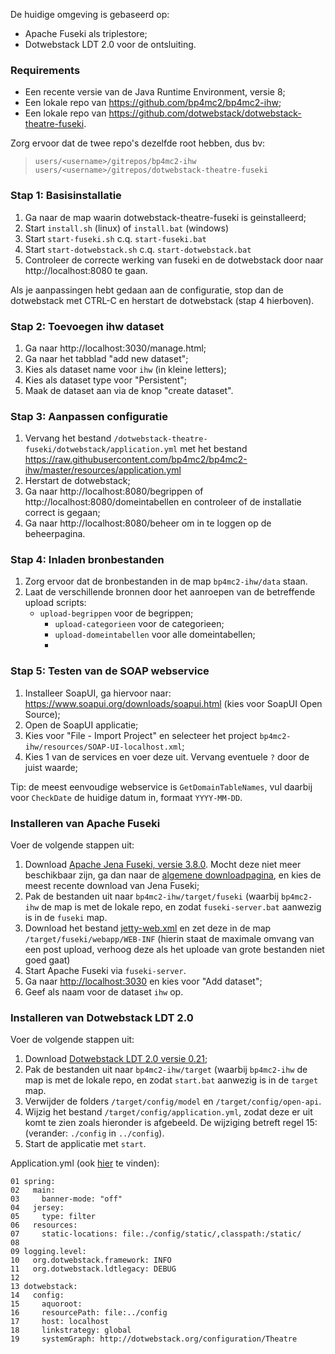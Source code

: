 De huidige omgeving is gebaseerd op:

- Apache Fuseki als triplestore;
- Dotwebstack LDT 2.0 voor de ontsluiting.

### Requirements

- Een recente versie van de Java Runtime Environment, versie 8;
- Een lokale repo van https://github.com/bp4mc2/bp4mc2-ihw;
- Een lokale repo van https://github.com/dotwebstack/dotwebstack-theatre-fuseki.

Zorg ervoor dat de twee repo's dezelfde root hebben, dus bv:
> `users/<username>/gitrepos/bp4mc2-ihw`
> `users/<username>/gitrepos/dotwebstack-theatre-fuseki`

### Stap 1: Basisinstallatie

1. Ga naar de map waarin dotwebstack-theatre-fuseki is geinstalleerd;
2. Start `install.sh` (linux) of `install.bat` (windows)
3. Start `start-fuseki.sh` c.q. `start-fuseki.bat`
4. Start `start-dotwebstack.sh` c.q. `start-dotwebstack.bat`
5. Controleer de correcte werking van fuseki en de dotwebstack door naar http://localhost:8080 te gaan.

Als je aanpassingen hebt gedaan aan de configuratie, stop dan de dotwebstack met CTRL-C en herstart de dotwebstack (stap 4 hierboven).

### Stap 2: Toevoegen ihw dataset

1. Ga naar http://localhost:3030/manage.html;
2. Ga naar het tabblad "add new dataset";
3. Kies als dataset name voor `ihw` (in kleine letters);
4. Kies als dataset type voor "Persistent";
5. Maak de dataset aan via de knop "create dataset".

### Stap 3: Aanpassen configuratie

1. Vervang het bestand `/dotwebstack-theatre-fuseki/dotwebstack/application.yml` met het bestand https://raw.githubusercontent.com/bp4mc2/bp4mc2-ihw/master/resources/application.yml
2. Herstart de dotwebstack;
3. Ga naar http://localhost:8080/begrippen of http://localhost:8080/domeintabellen en controleer of de installatie correct is gegaan;
4. Ga naar http://localhost:8080/beheer om in te loggen op de beheerpagina.

### Stap 4: Inladen bronbestanden

1. Zorg ervoor dat de bronbestanden in de map `bp4mc2-ihw/data` staan.
2. Laat de verschillende bronnen door het aanroepen van de betreffende upload scripts:
    - `upload-begrippen` voor de begrippen;
		- `upload-categorieen` voor de categorieen;
		- `upload-domeintabellen` voor alle domeintabellen;
		-

### Stap 5: Testen van de SOAP webservice

1. Installeer SoapUI, ga hiervoor naar: https://www.soapui.org/downloads/soapui.html (kies voor SoapUI Open Source);
2. Open de SoapUI applicatie;
3. Kies voor "File - Import Project" en selecteer het project `bp4mc2-ihw/resources/SOAP-UI-localhost.xml`;
4. Kies 1 van de services en voer deze uit. Vervang eventuele `?` door de juist waarde;

Tip: de meest eenvoudige webservice is `GetDomainTableNames`, vul daarbij voor `CheckDate` de huidige datum in, formaat `YYYY-MM-DD`.






### Installeren van Apache Fuseki

Voer de volgende stappen uit:

1. Download [Apache Jena Fuseki, versie 3.8.0](http://www-eu.apache.org/dist/jena/binaries/apache-jena-fuseki-3.8.0.zip). Mocht deze niet meer beschikbaar zijn, ga dan naar de [algemene downloadpagina](https://jena.apache.org/download/index.cgi), en kies de meest recente download van Jena Fuseki;
2. Pak de bestanden uit naar `bp4mc2-ihw/target/fuseki` (waarbij `bp4mc2-ihw` de map is met de lokale repo, en zodat `fuseki-server.bat` aanwezig is in de `fuseki` map.
3. Download het bestand [jetty-web.xml](resources/jetty-web.xml) en zet deze in de map `/target/fuseki/webapp/WEB-INF` (hierin staat de maximale omvang van een post upload, verhoog deze als het uploade van grote bestanden niet goed gaat)
4. Start Apache Fuseki via `fuseki-server`.
5. Ga naar [http://localhost:3030](http://localhost:3030) en kies voor "Add dataset";
6. Geef als naam voor de dataset `ihw` op.




### Installeren van Dotwebstack LDT 2.0

Voer de volgende stappen uit:

1. Download [Dotwebstack LDT 2.0 versie 0.21](https://github.com/dotwebstack/dotwebstack-theatre-legacy/releases/download/v0.0.21/dotwebstack-theatre-legacy-0.0.21-distribution.zip);
2. Pak de bestanden uit naar `bp4mc2-ihw/target` (waarbij `bp4mc2-ihw` de map is met de lokale repo, en zodat `start.bat` aanwezig is in de `target` map.
3. Verwijder de folders `/target/config/model` en `/target/config/open-api`.
4. Wijzig het bestand `/target/config/application.yml`, zodat deze er uit komt te zien zoals hieronder is afgebeeld. De wijziging betreft regel 15: (verander: `./config` in `../config`).
5. Start de applicatie met `start`.

Application.yml (ook [hier](resources/application.yml) te vinden):

	01 spring:
	02   main:
	03     banner-mode: "off"
	04   jersey:
	05     type: filter
	06   resources:
	07     static-locations: file:./config/static/,classpath:/static/
	08
	09 logging.level:
	10   org.dotwebstack.framework: INFO
	11   org.dotwebstack.ldtlegacy: DEBUG
	12
	13 dotwebstack:
	14   config:
    15     aquoroot:
	16     resourcePath: file:../config
	17     host: localhost
	18     linkstrategy: global
	19     systemGraph: http://dotwebstack.org/configuration/Theatre
